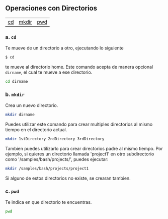 ## Operaciones con Directorios

<table>
   <tr>
      <td><a href="#a-cd">cd</a></td>
      <td><a href="#b-mkdir">mkdir</a></td>
      <td><a href="#c-pwd">pwd</a></td>
   </tr>
</table>

### a. `cd`
Te mueve de un directorio a otro, ejecutando lo siguiente
```bash
$ cd
```
te mueve al directorio home. Este comando acepta de manera opcional `dirname`, el cual te mueve a ese directorio.
```bash
cd dirname
```

### b. `mkdir`
Crea un nuevo directorio.  
```bash
mkdir dirname
```
Puedes utilizar este comando para crear multiples directorios al mismo tiempo en el directorio actual.
```bash
mkdir 1stDirectory 2ndDirectory 3rdDirectory
```
Tambien puedes utilizarlo para crear directorios padre al mismo tiempo. Por ejemplo, si quieres un directorio llamada 'project1' en otro subdirectorio como '/samples/bash/projects/', puedes ejecutar:

```bash 
mkdir /samples/bash/projects/project1
```
Si alguno de estos directorios no existe, se crearan tambien.
### c. `pwd`
Te indica en que directorio te encuentras.
```bash
pwd
```